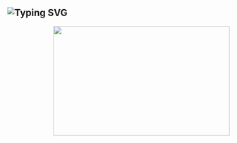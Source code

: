 ## <!-- Static heading -->
## <img src="https://readme-typing-svg.herokuapp.com?font=Fira+Code&size=25&pause=1000&color=36BCF7&vCenter=true&width=435&lines=Hi+there+👋;My+name+is+Santa+Debnath" alt="Typing SVG" />

<p align="center">
  <!--<img src="https://media.giphy.com/media/qgQUggAC3Pfv687qPC/giphy.gif" width="300">-->
  <img align="right" height="250" width="400" src="https://media3.giphy.com/media/p4NLw3I4U0idi/giphy.gif?cid=ecf05e47u651twctsezhzbsw8myzchukcjxu7oeakq3ujf17&rid=giphy.gif" />
</p>

<!--
**SantaTool/SantaTool** is a ✨ _special_ ✨ repository because its `README.md` (this file) appears on your GitHub profile.

Here are some ideas to get you started:

- 🔭 I’m currently working on ...
- 🌱 I’m currently learning ...
- 👯 I’m looking to collaborate on ...
- 🤔 I’m looking for help with ...
- 💬 Ask me about ...
- 📫 How to reach me: ...
- 😄 Pronouns: ...
- ⚡ Fun fact: ...
-->
